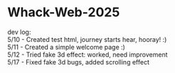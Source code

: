 # Whack-Web-2025

dev log:  
5/10 - Created test html, journey starts hear, hooray! :)    
5/11 - Created a simple welcome page :)   
5/12 - Tried fake 3d effect: worked, need improvement   
5/17 - Fixed fake 3d bugs, added scrolling effect
